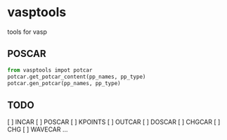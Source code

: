 # vasptools
tools for vasp


## POSCAR
```python
from vasptools impot potcar
potcar.get_potcar_content(pp_names, pp_type)
potcar.gen_potcar(pp_names, pp_type)
```



## TODO
[ ] INCAR
[ ] POSCAR
[ ] KPOINTS
[ ] OUTCAR
[ ] DOSCAR
[ ] CHGCAR
[ ] CHG
[ ] WAVECAR
...

